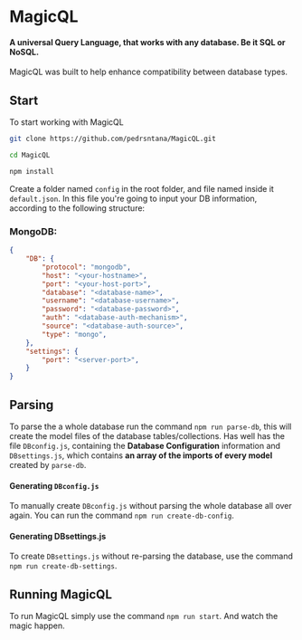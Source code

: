 # MagicQL

#### A universal Query Language, that works with any database. Be it SQL or NoSQL.

MagicQL was built to help enhance compatibility between database types.

## Start

To start working with MagicQL

```bash
git clone https://github.com/pedrsntana/MagicQL.git

cd MagicQL

npm install
```

Create a folder named `config` in the root folder, and file named inside it `default.json`. In this file you're going to input your DB information, according to the following structure:

### MongoDB:

```json   
{
    "DB": {
        "protocol": "mongodb",
        "host": "<your-hostname>",
        "port": "<your-host-port>",
        "database": "<database-name>",
        "username": "<database-username>",
        "password": "<database-password>",
        "auth": "<database-auth-mechanism>",
        "source": "<database-auth-source>",
        "type": "mongo",
    },
    "settings": {
        "port": "<server-port>",
    }
}
```



## Parsing

To parse the a whole database run the command `npm run parse-db`, this will create the model files of the database tables/collections. Has well has the file `DBconfig.js`, containing the **Database Configuration** information and `DBsettings.js`, which contains **an array of the imports of every model** created by `parse-db`.

#### Generating `DBconfig.js`

To manually create `DBconfig.js`  without parsing the whole database all over again. You can run the command `npm run create-db-config`.

#### Generating DBsettings.js

To create `DBsettings.js` without re-parsing the database, use the command `npm run create-db-settings`.

## Running MagicQL

To run MagicQL simply use the command `npm run start`. And watch the magic happen.
